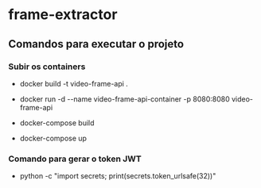 # frame-extractor

## Comandos para executar o projeto

### Subir os containers

* docker build -t video-frame-api .

* docker run -d --name video-frame-api-container -p 8080:8080 video-frame-api

* docker-compose build

* docker-compose up

### Comando para gerar o token JWT

* python -c "import secrets; print(secrets.token_urlsafe(32))"
